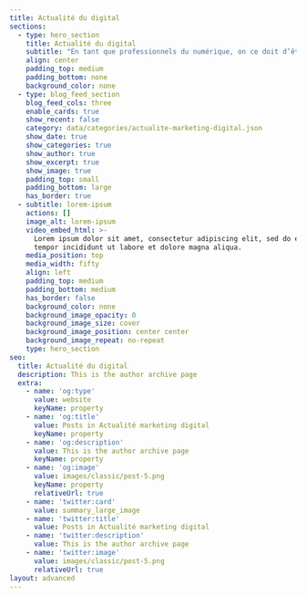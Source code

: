 ```yaml
---
title: Actualité du digital
sections:
  - type: hero_section
    title: Actualité du digital
    subtitle: "En tant que professionnels du numérique, on ce doit d’être à jours sur\_ l'actualité du web : SEO, réseaux sociaux, marketing, \ngraphisme et nouveau langage de développement… Qu'importe votre domaine d'expertise, il est impératif de comprendre les missions de toutes les parties prenantes présente dans un projets digital. Je décrypte et partage pour vous toutes les informations utiles à votre quotidien. De plus, ma veille ratisse large ! Je ne me focalise pas uniquement sur les GAFAM, les solution innovante développé par les start-up vous sont également partagé. Disruptive, elle inspirent les acteurs déjà présent et font très souvent évoluer leur marcher.\_ Vous trouverez dans cette veille informationnelle, les nouveautés du numérique et les études vous permettant d’être à la pointe du référencement naturelle, des réseaux sociaux, du e-commerce, etc."
    align: center
    padding_top: medium
    padding_bottom: none
    background_color: none
  - type: blog_feed_section
    blog_feed_cols: three
    enable_cards: true
    show_recent: false
    category: data/categories/actualite-marketing-digital.json
    show_date: true
    show_categories: true
    show_author: true
    show_excerpt: true
    show_image: true
    padding_top: small
    padding_bottom: large
    has_border: true
  - subtitle: lorem-ipsum
    actions: []
    image_alt: lorem-ipsum
    video_embed_html: >-
      Lorem ipsum dolor sit amet, consectetur adipiscing elit, sed do eiusmod
      tempor incididunt ut labore et dolore magna aliqua.
    media_position: top
    media_width: fifty
    align: left
    padding_top: medium
    padding_bottom: medium
    has_border: false
    background_color: none
    background_image_opacity: 0
    background_image_size: cover
    background_image_position: center center
    background_image_repeat: no-repeat
    type: hero_section
seo:
  title: Actualité du digital
  description: This is the author archive page
  extra:
    - name: 'og:type'
      value: website
      keyName: property
    - name: 'og:title'
      value: Posts in Actualité marketing digital
      keyName: property
    - name: 'og:description'
      value: This is the author archive page
      keyName: property
    - name: 'og:image'
      value: images/classic/post-5.png
      keyName: property
      relativeUrl: true
    - name: 'twitter:card'
      value: summary_large_image
    - name: 'twitter:title'
      value: Posts in Actualité marketing digital
    - name: 'twitter:description'
      value: This is the author archive page
    - name: 'twitter:image'
      value: images/classic/post-5.png
      relativeUrl: true
layout: advanced
---
```


